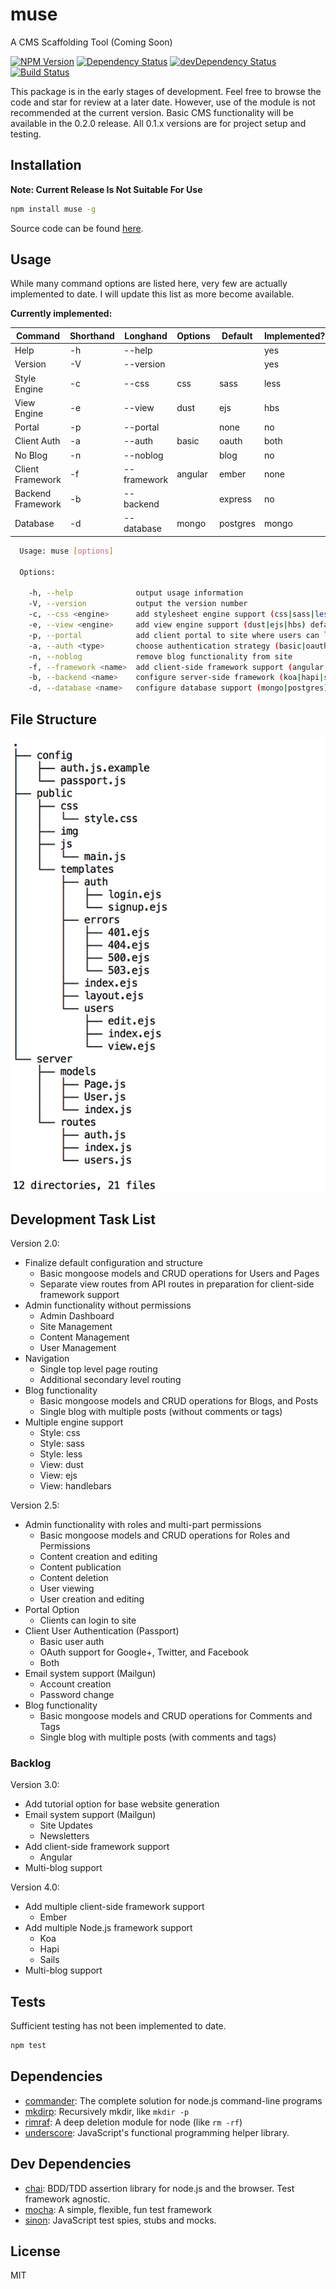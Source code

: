 # muse 

A CMS Scaffolding Tool (Coming Soon)

[![NPM Version](https://img.shields.io/npm/v/muse.svg?style=flat)](https://www.npmjs.org/package/muse)
[![Dependency Status](https://david-dm.org/RDFroeber/muse.svg)](https://david-dm.org/RDFroeber/muse)
[![devDependency Status](https://david-dm.org/RDFroeber/muse/dev-status.svg?theme=shields.io)](https://david-dm.org/RDFroeber/muse#info=devDependencies)
[![Build Status](https://travis-ci.org/RDFroeber/muse.svg?branch=master)](https://travis-ci.org/RDFroeber/muse)

This package is in the early stages of development. Feel free to browse the code and star for review at a later date. However, use of the module is not recommended at the current version. Basic CMS functionality will be available in the 0.2.0 release. All 0.1.x versions are for project setup and testing.

## Installation

**Note: Current Release Is Not Suitable For Use**

```sh
npm install muse -g
```

Source code can be found [here](https://github.com/RDFroeber/muse).

## Usage

While many command options are listed here, very few are actually implemented to date. I will update this list as more become available.

**Currently implemented:**

| Command           | Shorthand | Longhand           | Options              | Default | Implemented? |
|-------------------|-----------|--------------------|----------------------|---------|--------------|
| Help              | -h        | --help             |                      |         | yes          |
| Version           | -V        | --version          |                      |         | yes          |
| Style Engine      | -c        | --css <engine>     | css | sass | less    | css     | no           |
| View Engine       | -e        | --view <engine>    | dust | ejs | hbs     | dust    | no           |
| Portal            | -p        | --portal           |                      | none    | no           |
| Client Auth       | -a        | --auth <type>      | basic | oauth | both | none    | no           |
| No Blog           | -n        | --noblog           |                      | blog    | no           |
| Client Framework  | -f        | --framework <name> | angular | ember      | none    | no           |
| Backend Framework | -b        | --backend <name>   |                      | express | no           |
| Database          | -d        | --database <name>  | mongo | postgres     | mongo   | no           |


```sh
  Usage: muse [options]

  Options:

    -h, --help              output usage information
    -V, --version           output the version number
    -c, --css <engine>      add stylesheet engine support (css|sass|less) defaults to css
    -e, --view <engine>     add view engine support (dust|ejs|hbs) defaults to dust
    -p, --portal            add client portal to site where users can login
    -a, --auth <type>       choose authentication strategy (basic|oauth|both) defaults to basic
    -n, --noblog            remove blog functionality from site
    -f, --framework <name>  add client-side framework support (angular|ember) defaults to none
    -b, --backend <name>    configure server-side framework (koa|hapi|sails) defaults to express
    -d, --database <name>   configure database support (mongo|postgres) defaults to mongo
```
## File Structure

![alt tag](./tree.png)

## Development Task List

Version 2.0:

* Finalize default configuration and structure
    * Basic mongoose models and CRUD operations for Users and Pages
    * Separate view routes from API routes in preparation for client-side framework support
* Admin functionality without permissions
    * Admin Dashboard
    * Site Management
    * Content Management
    * User Management
* Navigation
    * Single top level page routing
    * Additional secondary level routing
* Blog functionality
    * Basic mongoose models and CRUD operations for Blogs, and Posts
    * Single blog with multiple posts (without comments or tags)
* Multiple engine support
    * Style: css
    * Style: sass
    * Style: less
    * View: dust
    * View: ejs
    * View: handlebars

Version 2.5:

* Admin functionality with roles and multi-part permissions
    * Basic mongoose models and CRUD operations for Roles and Permissions
    * Content creation and editing
    * Content publication
    * Content deletion
    * User viewing
    * User creation and editing
* Portal Option
    * Clients can login to site
* Client User Authentication (Passport)
    * Basic user auth
    * OAuth support for Google+, Twitter, and Facebook
    * Both
* Email system support (Mailgun)
    * Account creation
    * Password change
* Blog functionality
    * Basic mongoose models and CRUD operations for Comments and Tags
    * Single blog with multiple posts (with comments and tags)


### Backlog

Version 3.0:

* Add tutorial option for base website generation
* Email system support (Mailgun)
    * Site Updates
    * Newsletters
* Add client-side framework support 
    * Angular
* Multi-blog support

Version 4.0:

* Add multiple client-side framework support 
    * Ember
* Add multiple Node.js framework support 
    * Koa
    * Hapi
    * Sails
* Multi-blog support

## Tests

Sufficient testing has not been implemented to date.

```sh
npm test
```

## Dependencies

- [commander](https://github.com/tj/commander.js): The complete solution for node.js command-line programs
- [mkdirp](https://github.com/substack/node-mkdirp): Recursively mkdir, like `mkdir -p`
- [rimraf](https://github.com/isaacs/rimraf): A deep deletion module for node (like `rm -rf`)
- [underscore](https://github.com/jashkenas/underscore): JavaScript's functional programming helper library.

## Dev Dependencies

- [chai](https://github.com/chaijs/chai): BDD/TDD assertion library for node.js and the browser. Test framework agnostic.
- [mocha](https://github.com/mochajs/mocha): A simple, flexible, fun test framework
- [sinon](https://github.com/cjohansen/Sinon.JS): JavaScript test spies, stubs and mocks.

## License

MIT
